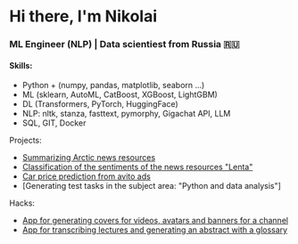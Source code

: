 # Hi there, I'm Nikolai 
### ML Engineer (NLP) | Data scientiest from Russia 🇷🇺

#### Skills:

 - Python + (numpy, pandas, matplotlib, seaborn ...)
 - ML (sklearn, AutoML, CatBoost, XGBoost, LightGBM)
 - DL (Transformers, PyTorch, HuggingFace)
 - NLP: nltk, stanza, fasttext, pymorphy, Gigachat API, LLM
 - SQL, GIT, Docker

Projects:
- [Summarizing Arctic news resources](https://github.com/nfilin480/arctic_news)
- [Сlassification of the sentiments of the news resources "Lenta"](https://github.com/nfilin480/sentiment_analysis_lenta)
- [Car price prediction from avito ads](https://github.com/nfilin480/carPrice_pred)
- [Generating test tasks in the subject area: "Python and data analysis"]


Hacks:
 - [App for generating covers for videos, avatars and banners for a channel](https://github.com/Dungeon-MASSters/MASSter)
 - [App for transcribing lectures and generating an abstract with a glossary](https://github.com/Dungeon-MASSters/MASSistant)
<!--
**nfilin480/nfilin480** is a ✨ _special_ ✨ repository because its `README.md` (this file) appears on your GitHub profile.

Here are some ideas to get you started:

- 🔭 I’m currently working on ...
- 🌱 I’m currently learning ...
- 👯 I’m looking to collaborate on ...
- 🤔 I’m looking for help with ...
- 💬 Ask me about ...
- 📫 How to reach me: ...
- 😄 Pronouns: ...
- ⚡ Fun fact: ...
-->
